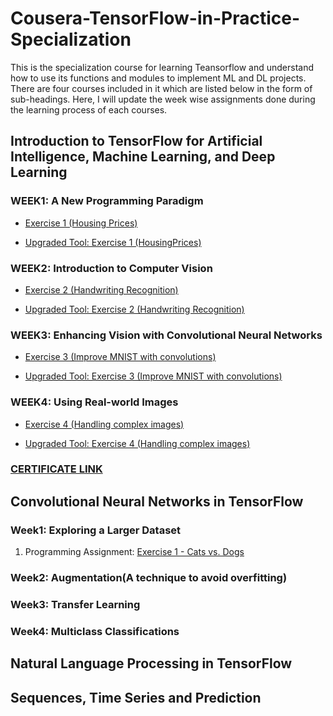 # Cousera-TensorFlow-in-Practice-Specialization

This is the specialization course for learning Teansorflow and understand how to use its functions and modules to implement ML and DL projects. There are four courses included in it which are listed below in the form of sub-headings. Here, I will update the week wise assignments done during the learning process of each courses.

## Introduction to TensorFlow for Artificial Intelligence, Machine Learning, and Deep Learning

### WEEK1: A New Programming Paradigm

* [Exercise 1 (Housing Prices)](./Introduction-to-Tensorflow-for-AI-ML-DL/Week1/utf-8''Exercise_1_House_Prices_Question.ipynb)

* [Upgraded Tool: Exercise 1 (HousingPrices)](./Introduction-to-Tensorflow-for-AI-ML-DL/Week1/Exercise_1_House_Prices_Question.ipynb)

### WEEK2: Introduction to Computer Vision

* [Exercise 2 (Handwriting Recognition)](./Introduction-to-Tensorflow-for-AI-ML-DL/Week2/utf-8''Exercise2-Question.ipynb)

* [Upgraded Tool: Exercise 2 (Handwriting Recognition)](./Introduction-to-Tensorflow-for-AI-ML-DL/Week2/Exercise2_Question.ipynb)


### WEEK3: Enhancing Vision with Convolutional Neural Networks

* [Exercise 3 (Improve MNIST with convolutions)](./Introduction-to-Tensorflow-for-AI-ML-DL/Week3/utf-8''Excercise-3-Question.ipynb)

* [Upgraded Tool: Exercise 3 (Improve MNIST with convolutions)](./Introduction-to-Tensorflow-for-AI-ML-DL/Week3/Exercise_3_Question.ipynb)


### WEEK4: Using Real-world Images

* [Exercise 4 (Handling complex images)](./Introduction-to-Tensorflow-for-AI-ML-DL/Week4/utf-8''Exercise4-Question.ipynb)

* [Upgraded Tool: Exercise 4 (Handling complex images)](./Introduction-to-Tensorflow-for-AI-ML-DL/Week4/Exercise_4_Question.ipynb)

### [CERTIFICATE LINK](https://www.coursera.org/account/accomplishments/certificate/YVRB4WBWACP5)
  
## Convolutional Neural Networks in TensorFlow

### Week1: Exploring a Larger Dataset

1. Programming Assignment: [Exercise 1 - Cats vs. Dogs](./)

### Week2: Augmentation(A technique to avoid overfitting)
### Week3: Transfer Learning
### Week4: Multiclass Classifications


## Natural Language Processing in TensorFlow

## Sequences, Time Series and Prediction
